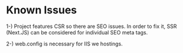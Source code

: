 # Known Issues 

1-) Project features CSR so there are SEO issues. In order to fix it, SSR (Next.JS) can be considered for individual SEO meta tags.

2-) web.config is necessary for IIS we hostings.
